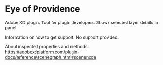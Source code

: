 # Eye of Providence

Adobe XD plugin. Tool for plugin developers. Shows selected layer details in panel

Information on how to get support: No support provided.

About inspected properties and methods: https://adobexdplatform.com/plugin-docs/reference/scenegraph.html#scenenode
